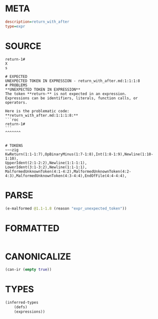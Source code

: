 # META
~~~ini
description=return_with_after
type=expr
~~~
# SOURCE
~~~roc
return-1#
X
s
~~~
~~~
# EXPECTED
UNEXPECTED TOKEN IN EXPRESSION - return_with_after.md:1:1:1:8
# PROBLEMS
**UNEXPECTED TOKEN IN EXPRESSION**
The token **return-** is not expected in an expression.
Expressions can be identifiers, literals, function calls, or operators.

Here is the problematic code:
**return_with_after.md:1:1:1:8:**
```roc
return-1#
```
^^^^^^^


# TOKENS
~~~zig
KwReturn(1:1-1:7),OpBinaryMinus(1:7-1:8),Int(1:8-1:9),Newline(1:10-1:10),
UpperIdent(2:1-2:2),Newline(1:1-1:1),
LowerIdent(3:1-3:2),Newline(1:1-1:1),
MalformedUnknownToken(4:1-4:2),MalformedUnknownToken(4:2-4:3),MalformedUnknownToken(4:3-4:4),EndOfFile(4:4-4:4),
~~~
# PARSE
~~~clojure
(e-malformed @1.1-1.8 (reason "expr_unexpected_token"))
~~~
# FORMATTED
~~~roc

~~~
# CANONICALIZE
~~~clojure
(can-ir (empty true))
~~~
# TYPES
~~~clojure
(inferred-types
	(defs)
	(expressions))
~~~
